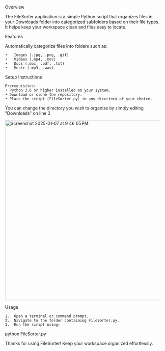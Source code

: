 
Overview

The FileSorter application is a simple Python script that organizes files in your Downloads folder into categorized subfolders based on their file types. It helps keep your workspace clean and files easy to locate.

Features
	
Automatically categorize files into folders such as:


	•	Images (.jpg, .png, .gif)
	•	Videos (.mp4, .mov)
	•	Docs (.doc, .pdf, .txt)
	•	Music (.mp3, .wav)

Setup Instructions


	Prerequisites:
	• Python 3.6 or higher installed on your system.
	• Download or clone the repository.
	• Place the script (FileSorter.py) in any directory of your choice.


You can change the directory you wish to organize by simply editing "Downloads" on line 3

<img width="587" alt="Screenshot 2025-01-07 at 9 46 05 PM" src="https://github.com/user-attachments/assets/e4892639-cec6-4d33-adee-65721e827a05" />


Usage

	1.	Open a terminal or command prompt.
	2.	Navigate to the folder containing FileSorter.py.
	3.	Run the script using:

python FileSorter.py




Thanks for using FileSorter! Keep your workspace organized effortlessly.


